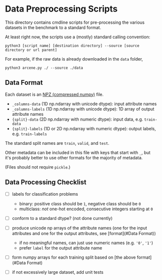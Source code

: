 # Data Preprocessing Scripts

This directory contains cmdline scripts for pre-processing the various datasets in the benchmark to a standard format.

At least right now, the scripts use a (mostly) standard calling convention:
```shell
python3 [script name] [destination directory] --source [source directory or url parent] 
```
For example, if the raw data is already downloaded in the `data` folder,
```shell
python3 arcene.py ./ --source ./data
```

## Data Format
Each dataset is an [NPZ (compressed numpy)]() file.
- `_columns-data` (1D np.ndarray with unicode dtype): input attribute names
- `_columns-labels` (1D np.ndarray with unicode dtype): 1D array of output attribute names
- `{split}-data` (2D np.ndarray with numeric dtype): input data, e.g. `train-data`
- `{split}-labels` (1D or 2D np.ndarray with numeric dtype): output labels, e.g. `train-labels`

The standard split names are `train`, `valid`, and `test`.

Other metadata can be included in this file with keys that start with `_`, but it's probably better to use other formats for the majority of metadata.

(Files should not require `pickle`.)

## Data Processing Checklist
- [ ] labels for classification problems
  - binary: positive class should be `1`, negative class should be `0`
  - multiclass: *not* one-hot encoded, consecutive integers starting at `0`
- [ ] conform to a standard dtype? (not done currently)
- [ ] produce unicode np arrays of the attribute names (one for the input attributes and one for the output attributes, see [format](#Data Format))
  - if no meaningful names, can just use numeric names (e.g. `'0'`, `'1'`)
  - prefer `label` for the output attribute name
- [ ] form numpy arrays for each training split based on [the above format](#Data Format)
- [ ] if not excessively large dataset, add unit tests

